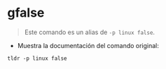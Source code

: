 # gfalse

> Este comando es un alias de `-p linux false`.

- Muestra la documentación del comando original:

`tldr -p linux false`
